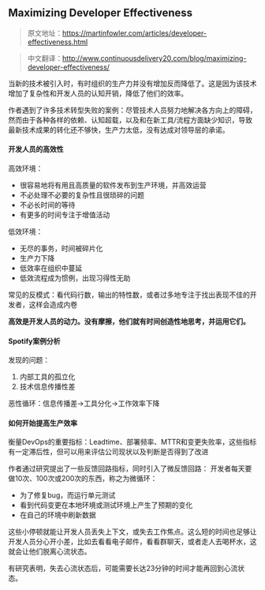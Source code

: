 ## Maximizing Developer Effectiveness
> 原文地址：<https://martinfowler.com/articles/developer-effectiveness.html>

> 中文翻译：<http://www.continuousdelivery20.com/blog/maximizing-developer-effectiveness/>

当新的技术被引入时，有时组织的生产力并没有增加反而降低了。这是因为该技术增加了复杂性和开发人员的认知开销，降低了他们的效率。

作者遇到了许多技术转型失败的案例：尽管技术人员努力地解决各方向上的障碍，然而由于各种各样的依赖、认知超载，以及和在新工具/流程方面缺少知识，导致最新技术成果的转化还不够快，生产力太低，没有达成对领导层的承诺。

#### 开发人员的高效性
高效环境：
- 很容易地将有用且高质量的软件发布到生产环境，并高效运营
- 不必处理不必要的复杂性且很琐碎的问题
- 不必长时间的等待
- 有更多的时间专注于增值活动

低效环境：
- 无尽的事务，时间被碎片化
- 生产力下降
- 低效率在组织中蔓延
- 低效流程成为惯例，出现习得性无助

常见的反模式：看代码行数，输出的特性数，或者过多地专注于找出表现不佳的开发者，这样会造成内卷

**高效是开发人员的动力。没有摩擦，他们就有时间创造性地思考，并运用它们。**

#### Spotify案例分析
发现的问题：
1. 内部工具的孤立化
2. 技术信息传播性差

恶性循环：信息传播差->工具分化->工作效率下降

#### 如何开始提高生产效率
衡量DevOps的重要指标：Leadtime、部署频率、MTTR和变更失败率，这些指标有一定滞后性，但可以用来评估公司现状以及判断是否得到了改进

作者通过研究提出了一些反馈回路指标，同时引入了微反馈回路：
开发者每天要做10次、100次或200次的东西，称之为微循环：
- 为了修复bug，而运行单元测试
- 看到代码变更在本地环境或测试环境上产生了预期的变化
- 在自己的环境中刷新数据

这些小停顿就能让开发人员丢失上下文，或失去工作焦点。这么短的时间也足够让开发人员分心开小差，比如去看看电子邮件，看看群聊天，或者走人去喝杯水，这就会让他们脱离心流状态。

有研究表明，失去心流状态后，可能需要长达23分钟的时间才能再回到心流状态。

